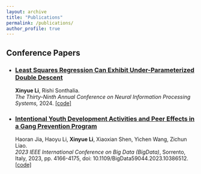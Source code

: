 ```yaml
---
layout: archive
title: "Publications"
permalink: /publications/
author_profile: true
---
```



## Conference Papers

- ### [Least Squares Regression Can Exhibit Under-Parameterized Double Descent](https://arxiv.org/abs/2305.14689) 
  
  **Xinyue Li**, Rishi Sonthalia. \
  *The Thirty-Ninth Annual Conference on Neural Information Processing Systems,* 2024. [[code]](https://github.com/xinyue05/Under-Parameterized-Double-Descent)

- ### [Intentional Youth Development Activities and Peer Effects in a Gang Prevention Program](https://ieeexplore.ieee.org/abstract/document/10386512)

  Haoran Jia, Haoyu Li, **Xinyue Li**, Xiaoxian Shen, Yichen Wang, Zichun Liao. \
  *2023 IEEE International Conference on Big Data (BigData)*, Sorrento, Italy, 2023, pp. 4166-4175, doi: 10.1109/BigData59044.2023.10386512.[[code]](https://github.com/xinyue05/Peer-Network-Analysis)